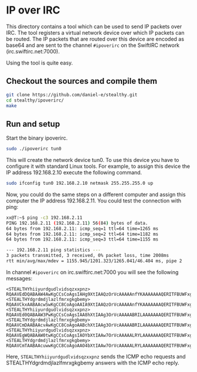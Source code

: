 # IP over IRC

This directory contains a tool which can be used to send IP packets over IRC. The tool registers a virtual network device over which IP packets can be routed. The IP packets that are routed over this device are encoded as base64 and are sent to the channel `#ipoverirc` on the SwiftIRC network (irc.swiftirc.net:7000).

Using the tool is quite easy.

## Checkout the sources and compile them

```bash
git clone https://github.com/daniel-e/stealthy.git
cd stealthy/ipoverirc/
make
```

## Run and setup

Start the binary ipoverirc.

```bash
sudo ./ipoverirc tun0
```

This will create the network device tun0. To use this device you have to configure it with standard Linux tools. For example, to assign this device the IP address 192.168.2.10 execute the following command.


```bash
sudo ifconfig tun0 192.168.2.10 netmask 255.255.255.0 up
```

Now, you could do the same steps on a different computer and assign this computer the IP address 192.168.2.11. You could test the connection with ping:


```bash
xx@T:~$ ping -c3 192.168.2.11
PING 192.168.2.11 (192.168.2.11) 56(84) bytes of data.
64 bytes from 192.168.2.11: icmp_seq=1 ttl=64 time=1265 ms
64 bytes from 192.168.2.11: icmp_seq=2 ttl=64 time=1182 ms
64 bytes from 192.168.2.11: icmp_seq=3 ttl=64 time=1155 ms

--- 192.168.2.11 ping statistics ---
3 packets transmitted, 3 received, 0% packet loss, time 2008ms
rtt min/avg/max/mdev = 1155.945/1201.323/1265.041/46.404 ms, pipe 2
```

In channel `#ipoverirc` on irc.swiftirc.net:7000 you will see the following messages:
```
<STEALTHYhiiyurdgudlvidsqzxxpnz> RQAAVEdDQABAAW4AwKgCCsCoAgsIAHg9XtIAAQzOrVcAAAAAnfYKAAAAAAAQERITFBUWFxgZGhscHR4fICEiIyQlJicoKSorLC0uLzAxMjM0NTY3
<STEALTHYdgrdmdjlazlfmrxgkgbemy> RQAAVCkxAABAAcwSwKgCC8CoAgoAAIA9XtIAAQzOrVcAAAAAnfYKAAAAAAAQERITFBUWFxgZGhscHR4fICEiIyQlJicoKSorLC0uLzAxMjM0NTY3
<STEALTHYhiiyurdgudlvidsqzxxpnz> RQAAVEd0QABAAW3PwKgCCsCoAgsIAA8hXtIAAg3OrVcAAAAABRILAAAAAAAQERITFBUWFxgZGhscHR4fICEiIyQlJicoKSorLC0uLzAxMjM0NTY3
<STEALTHYdgrdmdjlazlfmrxgkgbemy> RQAAVCmDAABAAcvAwKgCC8CoAgoAABchXtIAAg3OrVcAAAAABRILAAAAAAAQERITFBUWFxgZGhscHR4fICEiIyQlJicoKSorLC0uLzAxMjM0NTY3
<STEALTHYhiiyurdgudlvidsqzxxpnz> RQAAVEgWQABAAW0twKgCCsCoAgsIAOYbXtIAAw7OrVcAAAAALRYLAAAAAAAQERITFBUWFxgZGhscHR4fICEiIyQlJicoKSorLC0uLzAxMjM0NTY3
<STEALTHYdgrdmdjlazlfmrxgkgbemy> RQAAVCmTAABAAcuwwKgCC8CoAgoAAO4bXtIAAw7OrVcAAAAALRYLAAAAAAAQERITFBUWFxgZGhscHR4fICEiIyQlJicoKSorLC0uLzAxMjM0NTY3
```

Here, `STEALTHYhiiyurdgudlvidsqzxxpnz` sends the ICMP echo requests and STEALTHYdgrdmdjlazlfmrxgkgbemy answers with the ICMP echo reply.
